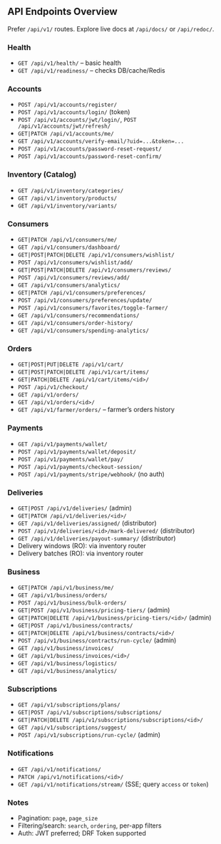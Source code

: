 ## API Endpoints Overview

Prefer `/api/v1/` routes. Explore live docs at `/api/docs/` or `/api/redoc/`.

### Health
- `GET /api/v1/health/` – basic health
- `GET /api/v1/readiness/` – checks DB/cache/Redis

### Accounts
- `POST /api/v1/accounts/register/`
- `POST /api/v1/accounts/login/` (token)
- `POST /api/v1/accounts/jwt/login/`, `POST /api/v1/accounts/jwt/refresh/`
- `GET|PATCH /api/v1/accounts/me/`
- `GET /api/v1/accounts/verify-email/?uid=...&token=...`
- `POST /api/v1/accounts/password-reset-request/`
- `POST /api/v1/accounts/password-reset-confirm/`

### Inventory (Catalog)
- `GET /api/v1/inventory/categories/`
- `GET /api/v1/inventory/products/`
- `GET /api/v1/inventory/variants/`

### Consumers
- `GET|PATCH /api/v1/consumers/me/`
- `GET /api/v1/consumers/dashboard/`
- `GET|POST|PATCH|DELETE /api/v1/consumers/wishlist/`
- `POST /api/v1/consumers/wishlist/add/`
- `GET|POST|PATCH|DELETE /api/v1/consumers/reviews/`
- `POST /api/v1/consumers/reviews/add/`
- `GET /api/v1/consumers/analytics/`
- `GET|PATCH /api/v1/consumers/preferences/`
- `POST /api/v1/consumers/preferences/update/`
- `POST /api/v1/consumers/favorites/toggle-farmer/`
- `GET /api/v1/consumers/recommendations/`
- `GET /api/v1/consumers/order-history/`
- `GET /api/v1/consumers/spending-analytics/`

### Orders
- `GET|POST|PUT|DELETE /api/v1/cart/`
- `GET|POST|PATCH|DELETE /api/v1/cart/items/`
- `GET|PATCH|DELETE /api/v1/cart/items/<id>/`
- `POST /api/v1/checkout/`
- `GET /api/v1/orders/`
- `GET /api/v1/orders/<id>/`
- `GET /api/v1/farmer/orders/` – farmer’s orders history

### Payments
- `GET /api/v1/payments/wallet/`
- `POST /api/v1/payments/wallet/deposit/`
- `POST /api/v1/payments/wallet/pay/`
- `POST /api/v1/payments/checkout-session/`
- `POST /api/v1/payments/stripe/webhook/` (no auth)

### Deliveries
- `GET|POST /api/v1/deliveries/` (admin)
- `GET|PATCH /api/v1/deliveries/<id>/`
- `GET /api/v1/deliveries/assigned/` (distributor)
- `POST /api/v1/deliveries/<id>/mark-delivered/` (distributor)
- `GET /api/v1/deliveries/payout-summary/` (distributor)
- Delivery windows (RO): via inventory router
- Delivery batches (RO): via inventory router

### Business
- `GET|PATCH /api/v1/business/me/`
- `GET /api/v1/business/orders/`
- `POST /api/v1/business/bulk-orders/`
- `GET|POST /api/v1/business/pricing-tiers/` (admin)
- `GET|PATCH|DELETE /api/v1/business/pricing-tiers/<id>/` (admin)
- `GET|POST /api/v1/business/contracts/`
- `GET|PATCH|DELETE /api/v1/business/contracts/<id>/`
- `POST /api/v1/business/contracts/run-cycle/` (admin)
- `GET /api/v1/business/invoices/`
- `GET /api/v1/business/invoices/<id>/`
- `GET /api/v1/business/logistics/`
- `GET /api/v1/business/analytics/`

### Subscriptions
- `GET /api/v1/subscriptions/plans/`
- `GET|POST /api/v1/subscriptions/subscriptions/`
- `GET|PATCH|DELETE /api/v1/subscriptions/subscriptions/<id>/`
- `GET /api/v1/subscriptions/suggest/`
- `POST /api/v1/subscriptions/run-cycle/` (admin)

### Notifications
- `GET /api/v1/notifications/`
- `PATCH /api/v1/notifications/<id>/`
- `GET /api/v1/notifications/stream/` (SSE; query `access` or `token`)

### Notes
- Pagination: `page`, `page_size`
- Filtering/search: `search`, `ordering`, per-app filters
- Auth: JWT preferred; DRF Token supported
